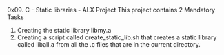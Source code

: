 0x09. C - Static libraries - ALX Project
This project contains 2 Mandatory Tasks
1. Creating the static library libmy.a
2. Creating a script called create_static_lib.sh that creates a static library called liball.a from all the .c files that are in the current directory.
